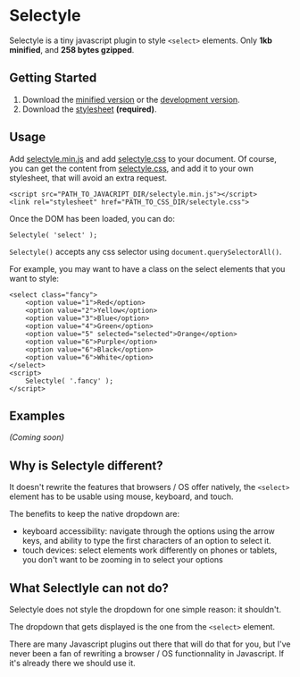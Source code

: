 # Selectyle

Selectyle is a tiny javascript plugin to style `<select>` elements.
Only __1kb minified__, and __258 bytes gzipped__.

## Getting Started
1. Download the [minified version][min] or the [development version][max].
1. Download the [stylesheet][css] __(required)__.

## Usage
Add [selectyle.min.js][min] and add [selectyle.css][css] to your document.
Of course, you can get the content from [selectyle.css][css], and add it to your own stylesheet, that will avoid an extra request.

	<script src="PATH_TO_JAVACRIPT_DIR/selectyle.min.js"></script>
	<link rel="stylesheet" href="PATH_TO_CSS_DIR/selectyle.css">

Once the DOM has been loaded, you can do:

    Selectyle( 'select' );

`Selectyle()` accepts any css selector using `document.querySelectorAll()`.

For example, you may want to have a class on the select elements that you want to style:

    <select class="fancy">
        <option value="1">Red</option>
		<option value="2">Yellow</option>
		<option value="3">Blue</option>
		<option value="4">Green</option>
		<option value="5" selected="selected">Orange</option>
		<option value="6">Purple</option>
		<option value="6">Black</option>
		<option value="6">White</option>
    </select>
    <script>
    	Selectyle( '.fancy' );
    </script>

## Examples
_(Coming soon)_

## Why is Selectyle different?
It doesn't rewrite the features that browsers / OS offer natively, the `<select>` element has to be usable using mouse, keyboard, and touch.

The benefits to keep the native dropdown are:
- keyboard accessibility: navigate through the options using the arrow keys, and ability to type the first characters of an option to select it.
- touch devices: select elements work differently on phones or tablets, you don't want to be zooming in to select your options

## What Selectlyle can not do?
Selectyle does not style the dropdown for one simple reason: it shouldn't.

The dropdown that gets displayed is the one from the `<select>` element.

There are many Javascript plugins out there that will do that for you, but I've never been a fan of rewriting a browser / OS functionnality in Javascript. If it's already there we should use it.

[min]: https://raw.github.com/jeromesmadja/selectyle/master/dist/selectyle.min.js
[max]: https://raw.github.com/jeromesmadja/selectyle/master/dist/selectyle.js
[css]: https://raw.github.com/jeromesmadja/selectyle/master/selectyle.css